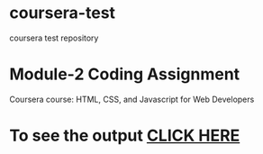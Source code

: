 # coursera-test
coursera test repository
# Module-2 Coding Assignment

Coursera course: HTML, CSS, and Javascript for Web Developers

# To see the output [CLICK HERE]()
